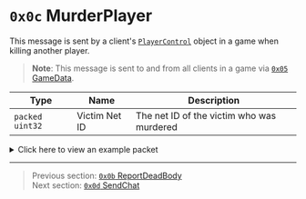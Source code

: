 # `0x0c` MurderPlayer

This message is sent by a client's [`PlayerControl`](../05_innernetobject_types/04_playercontrol.md) object in a game when killing another player.

> **Note**: This message is sent to and from all clients in a game via [`0x05` GameData](../02_root_message_types/05_gamedata.md).

| Type | Name | Description |
| --- | --- | --- |
| `packed uint32` | Victim Net ID | The net ID of the victim who was murdered |

<details>
    <summary>Click here to view an example packet</summary>

```
01              # Reliable packet
018d            # Nonce
0a0005          # Hazel message (tag of 0x05 = GameData)
    d3503f8a    # Game ID: -1975562029 (REDSUS)
    030002      # Hazel message (tag of 0x02 = RPC)
        61      # Sender (PlayerControl) Net ID: 97
        0c      # RPC Call ID: 12 (MurderPlayer)
        64      # Victim Net ID: 100
```
</details>

---

> Previous section: [`0x0b` ReportDeadBody](11_reportdeadbody.md)<br>
> Next section: [`0x0d` SendChat](13_sendchat.md)
